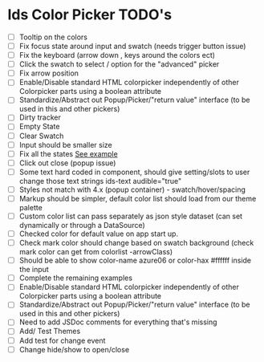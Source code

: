 # Ids Color Picker TODO's

- [ ] Tooltip on the colors
- [ ] Fix focus state around input and swatch (needs trigger button issue)
- [ ] Fix the keyboard (arrow down , keys around the colors ect)
- [ ] Click the swatch to select / option for the "advanced" picker
- [ ] Fix arrow position
- [ ] Enable/Disable standard HTML colorpicker independently of other Colorpicker parts using a boolean attribute
- [ ] Standardize/Abstract out Popup/Picker/"return value" interface (to be used in this and other pickers)
- [ ] Dirty tracker
- [ ] Empty State
- [ ] Clear Swatch
- [ ] Input should be smaller size
- [ ] Fix all the states [See example](https://main-enterprise.demo.design.infor.com/components/colorpicker/test-states.html)
- [ ] Click out close (popup issue)
- [ ] Some text hard coded in component, should give setting/slots to user change those text strings ids-text audible="true"
- [ ] Styles not match with 4.x (popup container) - swatch/hover/spacing
- [ ] Markup should be simpler, default color list should load from our theme palette
- [ ] Custom color list can pass separately as json style dataset (can set dynamically or through a DataSource)
- [ ] Checked color for default value on app start up.
- [ ] Check mark color should change based on swatch background (check mark color can get from colorlist -arrowClass)
- [ ] Should be able to show color-name azure06 or color-hax #ffffff inside the input
- [ ] Complete the remaining examples
- [ ] Enable/Disable standard HTML colorpicker independently of other Colorpicker parts using a boolean attribute
- [ ] Standardize/Abstract out Popup/Picker/"return value" interface (to be used in this and other pickers)
- [ ] Need to add JSDoc comments for everything that's missing
- [ ] Add/ Test Themes
- [ ] Add test for change event
- [ ] Change hide/show to open/close
